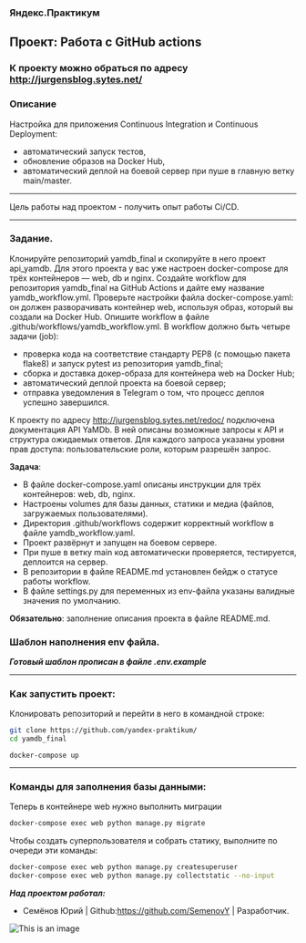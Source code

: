 ### Яндекс.Практикум 
## Проект: Работа с GitHub actions
### К проекту можно обраться по адресу http://jurgensblog.sytes.net/ 
### Описание
Настройка для приложения Continuous Integration и Continuous Deployment: 
- автоматический запуск тестов,
- обновление образов на Docker Hub,
- автоматический деплой на боевой сервер при пуше в главную ветку main/master.
***
Цель работы над проектом - получить опыт работы Ci/CD.

***

### Задание. ###

Клонируйте репозиторий yamdb_final и скопируйте в него проект api_yamdb. 
Для этого проекта у вас уже настроен docker-compose для трёх контейнеров — web, db и nginx.
Создайте workflow для репозитория yamdb_final на GitHub Actions и дайте ему название yamdb_workflow.yml.
Проверьте настройки файла docker-compose.yaml: он должен разворачивать контейнер web, используя образ, который вы создали на Docker Hub.
Опишите workflow в файле .github/workflows/yamdb_workflow.yml.
В workflow должно быть четыре задачи (job):

- проверка кода на соответствие стандарту PEP8 (с помощью пакета flake8) и запуск pytest из репозитория yamdb_final;
- сборка и доставка докер-образа для контейнера web на Docker Hub;
- автоматический деплой проекта на боевой сервер;
- отправка уведомления в Telegram о том, что процесс деплоя успешно завершился.

К проекту по адресу http://jurgensblog.sytes.net/redoc/ подключена документация API YaMDb. В ней описаны возможные запросы к API и структура ожидаемых ответов. Для каждого запроса указаны уровни прав доступа: пользовательские роли, которым разрешён запрос.

**Задача**:
- В файле docker-compose.yaml описаны инструкции для трёх контейнеров: web, db, nginx.
- Настроены volumes для базы данных, статики и медиа (файлов, загружаемых пользователями).
- Директория .github/workflows содержит корректный workflow в файле yamdb_workflow.yaml.
- Проект развёрнут и запущен на боевом сервере.
- При пуше в ветку main код автоматически проверяется, тестируется, деплоится на сервер.
- В репозитории в файле README.md установлен бейдж о статусе работы workflow.
- В файле settings.py для переменных из env-файла указаны валидные значения по умолчанию.

**Обязательно**: заполнение описания проекта в файле README.md.

### Шаблон наполнения env файла. ###
***Готовый шаблон прописан в файле .env.example***

***


### Как запустить проект:

Клонировать репозиторий и перейти в него в командной строке:

```bash
git clone https://github.com/yandex-praktikum/
cd yamdb_final
```
```bash:
docker-compose up
```
***

### Команды для заполнения базы данными:

Теперь в контейнере web нужно выполнить миграции
```bash
docker-compose exec web python manage.py migrate
```
Чтобы создать суперпользователя и собрать статику, 
выполните по очереди эти команды:
```bash
docker-compose exec web python manage.py createsuperuser
docker-compose exec web python manage.py collectstatic --no-input
```

***Над проектом работал:***
* Семёнов Юрий  | Github:https://github.com/SemenovY | Разработчик.

![This is an image](https://github.com/SemenovY/yamdb_final/actions/workflows/yamdb_workflow.yml/badge.svg)
